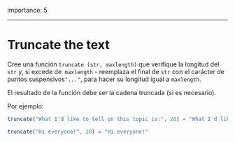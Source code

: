 importance: 5

---

# Truncate the text

Cree una función `truncate (str, maxlength)` que verifique la longitud del `str` y, si excede de` maxlength` - reemplaza el final de `str` con el carácter de puntos suspensivos` "..." `, para hacer su longitud igual a `maxlength`.

El resultado de la función debe ser la cadena truncada (si es necesario).

Por ejemplo:

```js
truncate("What I'd like to tell on this topic is:", 20) = "What I'd like to te…"

truncate("Hi everyone!", 20) = "Hi everyone!"
```
